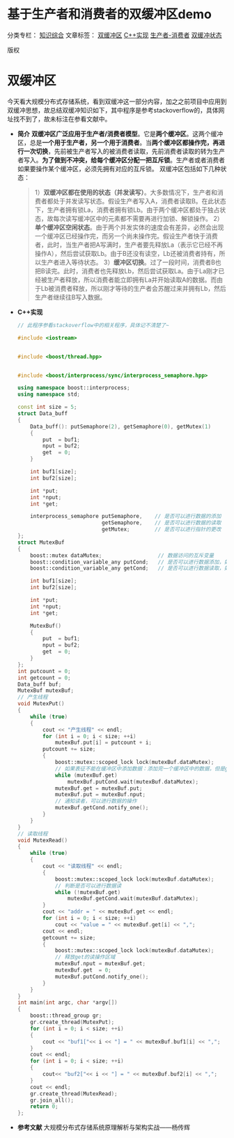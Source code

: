 # 基于生产者和消费者的双缓冲区demo



分类专栏： [知识综合](https://blog.csdn.net/yzhang6_10/category_6101992.html) 文章标签： [双缓冲区](https://so.csdn.net/so/search/s.do?q=双缓冲区&t=blog&o=vip&s=&l=&f=&viparticle=) [C++实现](https://www.csdn.net/gather_2c/NtjaggxsNjM4Ni1ibG9n.html) [生产者-消费者](https://so.csdn.net/so/search/s.do?q=生产者-消费者&t=blog&o=vip&s=&l=&f=&viparticle=) [双缓冲状态](https://so.csdn.net/so/search/s.do?q=双缓冲状态&t=blog&o=vip&s=&l=&f=&viparticle=)

版权

# **双缓冲区**

今天看大规模分布式存储系统，看到双缓冲这一部分内容，加之之前项目中应用到双缓冲思想，故总结双缓冲知识如下，其中程序是参考stackoverflow的，具体网址找不到了，故未标注在参看文献中。

- **简介**
  **双缓冲区广泛应用于生产者/消费者模型**。它是**两个缓冲区**。这两个缓冲区，总是**一个用于生产者，另一个用于消费者**。当**两个缓冲区都操作完，再进行一次切换**，先前被生产者写入的被消费者读取，先前消费者读取的转为生产者写入。**为了做到不冲突，给每个缓冲区分配一把互斥锁**。生产者或者消费者如果要操作某个缓冲区，必须先拥有对应的互斥锁。
  双缓冲区包括如下几种状态：

  > 1）**双缓冲区都在使用的状态（并发读写）**。大多数情况下，生产者和消费者都处于并发读写状态。假设生产者写入A，消费者读取B。在此状态下，生产者拥有锁La，消费者拥有锁Lb。由于两个缓冲区都处于独占状态，故每次读写缓冲区中的元素都不需要再进行加锁、解锁操作。
  > 2）**单个缓冲区空闲状态**。由于两个并发实体的速度会有差异，必然会出现一个缓冲区已经操作完，而另一个尚未操作完。假设生产者快于消费者，此时，当生产者把A写满时，生产者要先释放La（表示它已经不再操作A），然后尝试获取Lb。由于B还没有读空，Lb还被消费者持有，所以生产者进入等待状态。
  > 3）**缓冲区切换**。过了一段时间，消费者B也把B读完。此时，消费者也先释放Lb，然后尝试获取La。由于La刚才已经被生产者释放，所以消费者能立即拥有La并开始读取A的数据。而由于Lb被消费者释放，所以刚才等待的生产者会苏醒过来并拥有Lb，然后生产者继续往B写入数据。

- **C++实现**

  ``` cpp
  // 此程序参看stackoverflow中的相关程序，具体记不清楚了~
  
  #include <iostream>
  
  
  #include <boost/thread.hpp>
  
  
  #include <boost/interprocess/sync/interprocess_semaphore.hpp>
  
  using namespace boost::interprocess;
  using namespace std;
  
  const int size = 5;
  struct Data_buff
  {
      Data_buff(): putSemaphore(2), getSemaphore(0), getMutex(1)
      {
          put  = buf1;
          nput = buf2;
          get  = 0;
      }
  
      int buf1[size];
      int buf2[size];
  
      int *put;
      int *nput;
      int *get;
  
      interprocess_semaphore putSemaphore,    // 是否可以进行数据的添加
                             getSemaphore,    // 是否可以进行数据的读取
                             getMutex;        // 是否可以进行指针的更改
  };
  struct MutexBuf
  {
      boost::mutex dataMutex;                  // 数据访问的互斥变量
      boost::condition_variable_any putCond;   // 是否可以进行数据添加，如果没有缓冲区则不能，添加完一个缓冲区的数据，但是read没有释放get
      boost::condition_variable_any getCond;   // 是否可以进行数据读取，如果get为0，则不能
  
      int buf1[size];
      int buf2[size];
  
      int *put;
      int *nput;
      int *get;
  
      MutexBuf()
      {
          put  = buf1;
          nput = buf2;
          get  = 0;
      }
  };
  int putcount = 0;
  int getcount = 0;
  Data_buff buf;
  MutexBuf mutexBuf;
  // 产生线程
  void MutexPut()
  {
      while (true)
      {
          cout << "产生线程" << endl;
          for (int i = 0; i < size; ++i)
              mutexBuf.put[i] = putcount + i;
          putcount += size;
          {
              boost::mutex::scoped_lock lock(mutexBuf.dataMutex);
              // 如果表征不能在缓冲区中添加数据：添加完一个缓冲区中的数据，但是get没有释放掉，则不能添加
              while (mutexBuf.get)
                  mutexBuf.putCond.wait(mutexBuf.dataMutex);
              mutexBuf.get = mutexBuf.put;
              mutexBuf.put = mutexBuf.nput;
              // 通知读者，可以进行数据的操作
              mutexBuf.getCond.notify_one();
          }
      }
  }
  // 读取线程
  void MutexRead()
  {
      while (true)
      {
          cout << "读取线程" << endl;
          {
              boost::mutex::scoped_lock lock(mutexBuf.dataMutex);
              // 判断是否可以进行数据读
              while (!mutexBuf.get)
                  mutexBuf.getCond.wait(mutexBuf.dataMutex);
          }
          cout << "addr = " << mutexBuf.get << endl;
          for (int i = 0; i < size; ++i)
              cout << "value = " << mutexBuf.get[i] << ",";
          cout << endl;
          getcount += size;
          {
              boost::mutex::scoped_lock lock(mutexBuf.dataMutex);
              // 释放get的读操作区域
              mutexBuf.nput = mutexBuf.get;
              mutexBuf.get  = 0;
              mutexBuf.putCond.notify_one();
          }
      }
  }
  int main(int argc, char *argv[])
  {
      boost::thread_group gr;
      gr.create_thread(MutexPut);
      for (int i = 0; i < size; ++i)
      {
          cout << "buf1["<< i << "] = " << mutexBuf.buf1[i] << ",";
      }
      cout << endl;
      for (int i = 0; i < size; ++i)
      {
          cout<< "buf2["<< i << "] = " << mutexBuf.buf2[i] << ",";
      }
      cout << endl;
      gr.create_thread(MutexRead);
      gr.join_all();
      return 0;
  };
  ```

- **参考文献**
  大规模分布式存储系统原理解析与架构实战——杨传辉